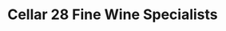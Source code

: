 ---
title: "Cellar 28 Fine Wine Specialists"
url: /brighouse/cellar-28-fine-wine-specialists/
shop: Wein
---